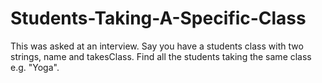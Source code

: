 # Students-Taking-A-Specific-Class
This was asked at an interview. Say you have a students class with two strings, name and takesClass. Find all the students taking the same class e.g. "Yoga".
